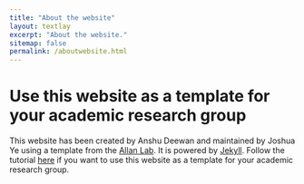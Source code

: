 ```yaml
---
title: "About the website"
layout: textlay
excerpt: "About the website."
sitemap: false
permalink: /aboutwebsite.html
---
```


# Use this website as a template for your academic research group

This website has been created by Anshu Deewan and maintained by Joshua Ye using a template from the [Allan Lab](http://www.allanlab.org/aboutwebsite.html). It is powered by [Jekyll](https://jekyllrb.com). Follow the tutorial [here](http://www.allanlab.org/aboutwebsite.html) if you want to use this website as a template for your academic research group.
